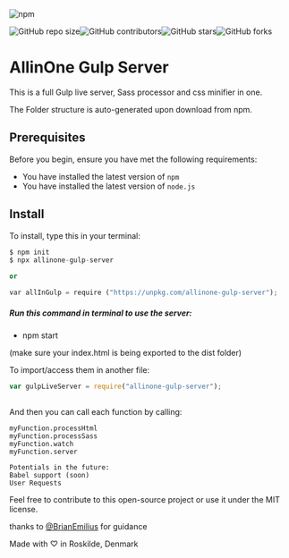<img alt="npm" src="https://img.shields.io/npm/v/allinone-gulp-server">

![GitHub repo size](https://img.shields.io/github/repo-size/openiva/GulpLiveServer)![GitHub contributors](https://img.shields.io/github/contributors/openiva/GulpLiveServer)![GitHub stars](https://img.shields.io/github/stars/openiva/GulpLiveServer?style=social)![GitHub forks](https://img.shields.io/github/forks/openiva/GulpLiveServer?style=social)
# AllinOne Gulp Server
This is a full Gulp live server, Sass processor and css minifier in one.
 
The Folder structure is auto-generated upon download from npm.

## Prerequisites
Before you begin, ensure you have met the following requirements:
<!--- These are just example requirements. Add, duplicate or remove as required --->
* You have installed the latest version of `npm`
* You have installed the latest version of `node.js`

## Install

To install, type this in your terminal:

```py
$ npm init
$ npx allinone-gulp-server

or

var allInGulp = require ("https://unpkg.com/allinone-gulp-server");
```
##### Run this command in terminal to use the server:
* npm start 

(make sure your index.html is being exported to the dist folder)

To import/access them in another file:

```javascript
var gulpLiveServer = require("allinone-gulp-server");
 
```

And then you can call each function by calling:

```
myFunction.processHtml
myFunction.processSass
myFunction.watch
myFunction.server
```


```
Potentials in the future:
Babel support (soon)
User Requests
```

Feel free to contribute to this open-source project or use it under the MIT license. 

thanks to [@BrianEmilius](https://github.com/BrianEmilius "Brian's Github") for guidance

Made with ♡ in Roskilde, Denmark


